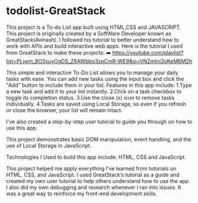 

# todolist-GreatStack 


This project is a To-do List app built using HTML,CSS and JAVASCRIPT. This project is originally created by a SoftWare Developer known as GreatStack(Avinash). I followed his tutorial to better understand how to work with APIs and build interactive web apps. Here is the tutorial I used from GreatStack to make these projects:
  ➡️ https://youtube.com/playlist?list=PLjwm_8O3suyOgDS_Z8AWbbq3zpCmR-WE9&si=VN2mtni3oKeM6M2h


This simple and interactive To-Do List allows you to manage your daily tasks with ease. You can add new tasks using the input box and click the "Add" button to include them in your list. Features in this app include: 
1.Type a new task and add it to your list instantly. 
2.Click on a task checkbox to toggle its completion status.
3.Use the close (x) icon to remove tasks individually.
4.Tasks are saved using Local Storage, so even if you refresh or close the browser, your list will remain intact.

I've also created a step-by-step user tutorial to guide you through on how to use this app.

This project demonstrates basic DOM manipulation, event handling, and the use of Local Storage in JavaScript.

Technologies I Used to build this app include: HTML, CSS and JavaScript.

This project helped me apply everything I’ve learned from tutorials on HTML, CSS, and JavaScript. I used GreatStack’s tutorial as a guide and created my own user tutorial to help others understand how to use the app. I also did my own debugging and research whenever I ran into issues. It was a great way to reinforce my front-end development skills.


